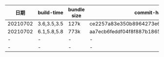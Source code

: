 | 日期     | build-time  | bundle size | commit-hash                              |
| -------- | ----------- | ----------- | ---------------------------------------- |
| 20210702 | 3.6,3.5,3.5 | 127k        | ce2257a83e350b8964273e685e538dcd42dbc18a |
| 20210702 | 6.1,5.8,5.8 | 773k        | aa7ecb6feddf04f8f887b186549758c03744a96b |
| -        | -           | -           | -                                        |
| -        | -           | -           | -                                        |
